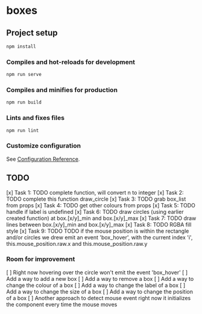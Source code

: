 # boxes

## Project setup

```bash
npm install
```

### Compiles and hot-reloads for development

```bash
npm run serve
```

### Compiles and minifies for production

```bash
npm run build
```

### Lints and fixes files

```bash
npm run lint
```

### Customize configuration

See [Configuration Reference](https://cli.vuejs.org/config/).

## TODO

[x] Task 1: TODO complete function, will convert n to integer
[x] Task 2: TODO complete this function draw_circle
[x] Task 3: TODO grab box_list from props
[x] Task 4: TODO get other colours from props
[x] Task 5: TODO handle if label is undefined
[x] Task 6: TODO draw circles (using earlier created function) at box.[x/y]_min and box.[x/y]_max
[x] Task 7: TODO draw lines between box.[x/y]_min and box.[x/y]_max
[x] Task 8: TODO RGBA fill style
[x] Task 9: TODO TODO if the mouse position is within the rectangle and/or circles we drew emit an event 'box_hover', with the current index 'i', this.mouse_position.raw.x and this.mouse_position.raw.y

### Room for improvement

[ ] Right now hovering over the circle won't emit the event 'box_hover'
[ ] Add a way to add a new box
[ ] Add a way to remove a box
[ ] Add a way to change the colour of a box
[ ] Add a way to change the label of a box
[ ] Add a way to change the size of a box
[ ] Add a way to change the position of a box
[ ] Another approach to detect mouse event right now it initializes the component every time the mouse moves
